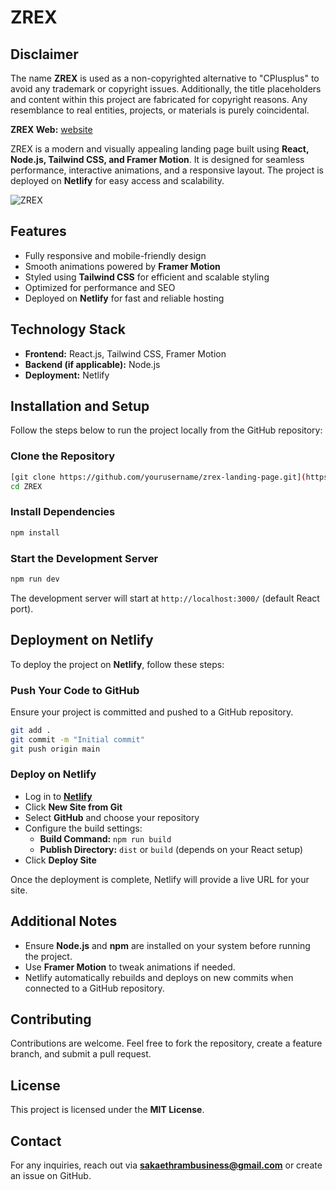 # ZREX 

## Disclaimer
The name **ZREX** is used as a non-copyrighted alternative to "CPlusplus" to avoid any trademark or copyright issues. Additionally, the title placeholders and content within this project are fabricated for copyright reasons. Any resemblance to real entities, projects, or materials is purely coincidental.

**ZREX Web:** [website]([www.linkedin.com/in/r-sakaeth-ram-82614731b](https://zrex.netlify.app))

ZREX is a modern and visually appealing landing page built using **React, Node.js, Tailwind CSS, and Framer Motion**. It is designed for seamless performance, interactive animations, and a responsive layout. The project is deployed on **Netlify** for easy access and scalability.

![ZREX](https://github.com/user-attachments/assets/a2b6d8a5-e587-4c4e-ab02-6c7452fff88f)

## Features
- Fully responsive and mobile-friendly design
- Smooth animations powered by **Framer Motion**
- Styled using **Tailwind CSS** for efficient and scalable styling
- Optimized for performance and SEO
- Deployed on **Netlify** for fast and reliable hosting

## Technology Stack
- **Frontend:** React.js, Tailwind CSS, Framer Motion
- **Backend (if applicable):** Node.js
- **Deployment:** Netlify

## Installation and Setup
Follow the steps below to run the project locally from the GitHub repository:

### Clone the Repository
```sh
[git clone https://github.com/yourusername/zrex-landing-page.git](https://github.com/SakaethRam/ZREX.git)
cd ZREX
```

### Install Dependencies
```sh
npm install
```

### Start the Development Server
```sh
npm run dev
```

The development server will start at `http://localhost:3000/` (default React port).

## Deployment on Netlify
To deploy the project on **Netlify**, follow these steps:

### Push Your Code to GitHub
Ensure your project is committed and pushed to a GitHub repository.

```sh
git add .
git commit -m "Initial commit"
git push origin main
```

### Deploy on Netlify
- Log in to **[Netlify](https://www.netlify.com/)**
- Click **New Site from Git**
- Select **GitHub** and choose your repository
- Configure the build settings:
  - **Build Command:** `npm run build`
  - **Publish Directory:** `dist` or `build` (depends on your React setup)
- Click **Deploy Site**

Once the deployment is complete, Netlify will provide a live URL for your site.

## Additional Notes
- Ensure **Node.js** and **npm** are installed on your system before running the project.
- Use **Framer Motion** to tweak animations if needed.
- Netlify automatically rebuilds and deploys on new commits when connected to a GitHub repository.

## Contributing
Contributions are welcome. Feel free to fork the repository, create a feature branch, and submit a pull request.

## License
This project is licensed under the **MIT License**.

## Contact
For any inquiries, reach out via **[sakaethrambusiness@gmail.com](mailto:sakaethrambusiness@gmail.com)** or create an issue on GitHub.

